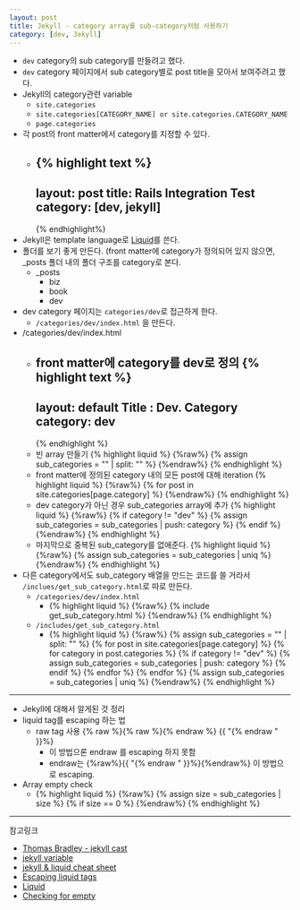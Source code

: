 ```yaml
---
layout: post
title: Jekyll - category array를 sub-category처럼 사용하기
category: [dev, Jekyll]
---
```


- `dev` category의 sub category를 만들려고 했다.
- `dev` category 페이지에서 sub category별로 post title을 모아서 보여주려고 했다.
- Jekyll의 category관련 variable
  - `site.categories`
  - `site.categories[CATEGORY_NAME] or site.categories.CATEGORY_NAME`
  - `page.categories`
- 각 post의 front matter에서 category를 지정할 수 있다.
  - {% highlight text %}
      ---
      layout: post
      title: Rails Integration Test
      category: [dev, jekyll]
      ---
    {% endhighlight%}
- Jekyll은 template language로 [Liquid](https://shopify.github.io/liquid/)를 쓴다.
- 폴더를 보기 좋게 만든다. (front matter에 category가 정의되어 있지 않으면, _posts 폴더 내의 폴더 구조를 category로 본다.
  - _posts
    - biz
    - book
    - dev
- dev category 페이지는 `categories/dev`로 접근하게 한다.
  - `/categories/dev/index.html` 을 만든다.
- /categories/dev/index.html
  - front matter에 category를 dev로 정의
    {% highlight text %}
      ---
      layout: default
      Title : Dev. Category
      category: dev
      ---
    {% endhighlight %}
  - 빈 array 만들기
    {% highlight liquid %}
        {%raw%}
          {% assign sub_categories = "" | split: "" %}
        {%endraw%}
    {% endhighlight %}
  - front matter에 정의된 category 내의 모든 post에 대해 iteration
    {% highlight liquid %}
        {%raw%}
          {% for post in site.categories[page.category] %}
        {%endraw%}
      {% endhighlight %}
  - dev category가 아닌 경우 sub_categories array에 추가
    {% highlight liquid %}
        {%raw%}
          {% if category != "dev" %}
            {% assign sub_categories = sub_categories | push: category %}
          {% endif %}
        {%endraw%}
      {% endhighlight %}
  - 마지막으로 중복된 sub_category를 없애준다.
    {% highlight liquid %}
      {%raw%}
        {% assign sub_categories = sub_categories | uniq %}
      {%endraw%}
    {% endhighlight %}
- 다른 category에서도 sub_category 배열을 만드는 코드를 쓸 거라서 `/inclues/get_sub_category.html`로 따로 만든다.
  - `/categories/dev/index.html`
    - {% highlight liquid %}
      {%raw%}
        {% include get_sub_category.html %}
      {%endraw%}
    {% endhighlight %}
  - `/includes/get_sub_category.html`
    - {% highlight liquid %}
      {%raw%}
        {% assign sub_categories = "" | split: "" %}
        {% for post in site.categories[page.category] %}
          {% for category in post.categories %}
            {% if category != "dev" %}
              {% assign sub_categories = sub_categories | push: category %}
            {% endif %}
          {% endfor %}
        {% endfor %}
        {% assign sub_categories = sub_categories | uniq %}
      {%endraw%}
    {% endhighlight %}

---
- Jekyll에 대해서 알게된 것 정리
- liquid tag를 escaping 하는 법
  - raw tag 사용 {% raw %}{% raw %}{% endraw %}  {{ "{% endraw " }}%}
    - 이 방법으론 endraw 를 escaping 하지 못함
    - endraw는 {%raw%}{{ "{% endraw " }}%}{%endraw%} 이 방법으로 escaping.
- Array empty check
  - {% highlight liquid %}
      {%raw%}
        {% assign size = sub_categories | size %}
        {% if size == 0 %}
      {%endraw%}
    {% endhighlight %}

----
참고링크

- [Thomas Bradley - jekyll cast](https://www.youtube.com/user/acinteractivedesign/search?query=jekyll)
- [jekyll variable](https://jekyllrb.com/docs/variables/)
- [jekyll & liquid cheat sheet](https://gist.github.com/smutnyleszek/9803727)
- [Escaping liquid tags](http://taylor.fausak.me/2013/02/03/escaping-liquid-tags/)
- [Liquid](https://shopify.github.io/liquid/)
- [Checking for empty](https://github.com/jekyll/jekyll/issues/2538)